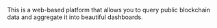 This is a web-based platform that allows you to query public blockchain data and aggregate it into beautiful dashboards.
